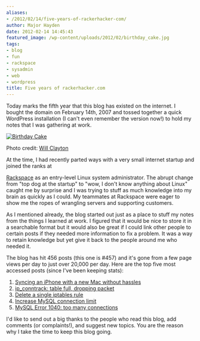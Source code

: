 ```yaml
---
aliases:
- /2012/02/14/five-years-of-rackerhacker-com/
author: Major Hayden
date: 2012-02-14 14:45:43
featured_image: /wp-content/uploads/2012/02/birthday_cake.jpg
tags:
- blog
- fun
- rackspace
- sysadmin
- web
- wordpress
title: Five years of rackerhacker.com
---
```


Today marks the fifth year that this blog has existed on the internet. I bought the domain on February 14th, 2007 and tossed together a quick WordPress installation (I can't even remember the version now!) to hold my notes that I was gathering at work.



<div id="attachment_3092" style="width: 310px" class="wp-caption alignright">
  <a href="/wp-content/uploads/2012/02/birthday_cake.jpg"><img src="/wp-content/uploads/2012/02/birthday_cake-300x199.jpg" alt="Birthday Cake" title="Birthday Cake" width="300" height="199" class="size-medium wp-image-3092" srcset="/wp-content/uploads/2012/02/birthday_cake-300x199.jpg 300w, /wp-content/uploads/2012/02/birthday_cake.jpg 1024w" sizes="(max-width: 300px) 100vw, 300px" /></a>

  <p class="wp-caption-text">
    Photo credit: <a href='http://www.flickr.com/photos/spool32/5045502202/'>Will Clayton</a>
  </p>
</div>At the time, I had recently parted ways with a very small internet startup and joined the ranks at

[Rackspace][1] as an entry-level Linux system administrator. The abrupt change from "top dog at the startup" to "wow, I don't know anything about Linux" caught me by surprise and I was trying to stuff as much knowledge into my brain as quickly as I could. My teammates at Rackspace were eager to show me the ropes of wrangling servers and supporting customers.

As I mentioned already, the blog started out just as a place to stuff my notes from the things I learned at work. I figured that it would be nice to store it in a searchable format but it would also be great if I could link other people to certain posts if they needed more information to fix a problem. It was a way to retain knowledge but yet give it back to the people around me who needed it.

The blog has hit 456 posts (this one is #457) and it's gone from a few page views per day to just over 20,000 per day. Here are the top five most accessed posts (since I've been keeping stats):

  1. [Syncing an iPhone with a new Mac without hassles][2]
  2. [ip_conntrack: table full, dropping packet][3]
  3. [Delete a single iptables rule][4]
  4. [Increase MySQL connection limit][5]
  5. [MySQL Error 1040: too many connections][6]

I'd like to send out a big thanks to the people who read this blog, add comments (or complaints!), and suggest new topics. You are the reason why I take the time to keep this blog going.

 [1]: http://rackspace.com/
 [2]: /2008/11/02/syncing-an-iphone-with-a-new-mac-without-hassles/
 [3]: /2008/01/24/ip_conntrack-table-full-dropping-packet/
 [4]: /2007/02/09/delete-single-iptables-rules/
 [5]: /2007/01/24/increase-mysql-connection-limit/
 [6]: /2008/06/24/mysql-error-1040-too-many-connections/
